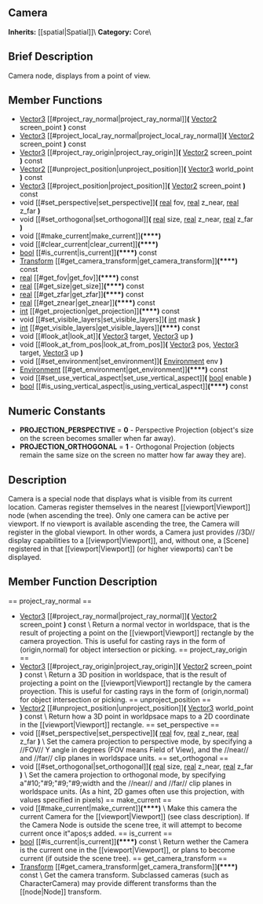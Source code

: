 ##  Camera  
**Inherits:** [[spatial|Spatial]]\\
**Category:** Core\\
##  Brief Description  
Camera node, displays from a point of view.
##  Member Functions 
  * [Vector3](class_vector3) [[#project_ray_normal|project_ray_normal]]**(** [Vector2](class_vector2) screen_point **)** const
  * [Vector3](class_vector3) [[#project_local_ray_normal|project_local_ray_normal]]**(** [Vector2](class_vector2) screen_point **)** const
  * [Vector3](class_vector3) [[#project_ray_origin|project_ray_origin]]**(** [Vector2](class_vector2) screen_point **)** const
  * [Vector2](class_vector2) [[#unproject_position|unproject_position]]**(** [Vector3](class_vector3) world_point **)** const
  * [Vector3](class_vector3) [[#project_position|project_position]]**(** [Vector2](class_vector2) screen_point **)** const
  * void [[#set_perspective|set_perspective]]**(** [real](class_real) fov, [real](class_real) z_near, [real](class_real) z_far **)**
  * void [[#set_orthogonal|set_orthogonal]]**(** [real](class_real) size, [real](class_real) z_near, [real](class_real) z_far **)**
  * void [[#make_current|make_current]]**(****)**
  * void [[#clear_current|clear_current]]**(****)**
  * [bool](class_bool) [[#is_current|is_current]]**(****)** const
  * [Transform](class_transform) [[#get_camera_transform|get_camera_transform]]**(****)** const
  * [real](class_real) [[#get_fov|get_fov]]**(****)** const
  * [real](class_real) [[#get_size|get_size]]**(****)** const
  * [real](class_real) [[#get_zfar|get_zfar]]**(****)** const
  * [real](class_real) [[#get_znear|get_znear]]**(****)** const
  * [int](class_int) [[#get_projection|get_projection]]**(****)** const
  * void [[#set_visible_layers|set_visible_layers]]**(** [int](class_int) mask **)**
  * [int](class_int) [[#get_visible_layers|get_visible_layers]]**(****)** const
  * void [[#look_at|look_at]]**(** [Vector3](class_vector3) target, [Vector3](class_vector3) up **)**
  * void [[#look_at_from_pos|look_at_from_pos]]**(** [Vector3](class_vector3) pos, [Vector3](class_vector3) target, [Vector3](class_vector3) up **)**
  * void [[#set_environment|set_environment]]**(** [Environment](class_environment) env **)**
  * [Environment](class_environment) [[#get_environment|get_environment]]**(****)** const
  * void [[#set_use_vertical_aspect|set_use_vertical_aspect]]**(** [bool](class_bool) enable **)**
  * [bool](class_bool) [[#is_using_vertical_aspect|is_using_vertical_aspect]]**(****)** const
##  Numeric Constants  
  * **PROJECTION_PERSPECTIVE** = **0** - Perspective Projection (object's size on the screen becomes smaller when far away).
  * **PROJECTION_ORTHOGONAL** = **1** - Orthogonal Projection (objects remain the same size on the screen no matter how far away they are).
##  Description  
Camera is a special node that displays what is visible from its current location. Cameras register themselves in the nearest [[viewport|Viewport]] node (when ascending the tree). Only one camera can be active per viewport. If no viewport is available ascending the tree, the Camera will register in the global viewport. In other words, a Camera just provides //3D// display capabilities to a [[viewport|Viewport]], and, without one, a [Scene] registered in that [[viewport|Viewport]] (or higher viewports) can't be displayed.
##  Member Function Description  
==  project_ray_normal  ==
  * [Vector3](class_vector3) [[#project_ray_normal|project_ray_normal]]**(** [Vector2](class_vector2) screen_point **)** const
\\
Return a normal vector in worldspace, that is the result of projecting a point on the [[viewport|Viewport]] rectangle by the camera proyection. This is useful for casting rays in the form of (origin,normal) for object intersection or picking.
==  project_ray_origin  ==
  * [Vector3](class_vector3) [[#project_ray_origin|project_ray_origin]]**(** [Vector2](class_vector2) screen_point **)** const
\\
Return a 3D position in worldspace, that is the result of projecting a point on the [[viewport|Viewport]] rectangle by the camera proyection. This is useful for casting rays in the form of (origin,normal) for object intersection or picking.
==  unproject_position  ==
  * [Vector2](class_vector2) [[#unproject_position|unproject_position]]**(** [Vector3](class_vector3) world_point **)** const
\\
Return how a 3D point in worldpsace maps to a 2D coordinate in the [[viewport|Viewport]] rectangle.
==  set_perspective  ==
  * void [[#set_perspective|set_perspective]]**(** [real](class_real) fov, [real](class_real) z_near, [real](class_real) z_far **)**
\\
Set the camera projection to perspective mode, by specifying a //FOV// Y angle in degrees (FOV means Field of View), and the //near// and //far// clip planes in worldspace units.
==  set_orthogonal  ==
  * void [[#set_orthogonal|set_orthogonal]]**(** [real](class_real) size, [real](class_real) z_near, [real](class_real) z_far **)**
\\
Set the camera projection to orthogonal mode, by specifying a"#10;"#9;"#9;"#9;width and the //near// and //far// clip planes in worldspace units. (As a hint, 2D games often use this projection, with values specified in pixels)
==  make_current  ==
  * void [[#make_current|make_current]]**(****)**
\\
Make this camera the current Camera for the [[viewport|Viewport]] (see class description). If the Camera Node is outside the scene tree, it will attempt to become current once it"apos;s added.
==  is_current  ==
  * [bool](class_bool) [[#is_current|is_current]]**(****)** const
\\
Return wether the Camera is the current one in the [[viewport|Viewport]], or plans to become current (if outside the scene tree).
==  get_camera_transform  ==
  * [Transform](class_transform) [[#get_camera_transform|get_camera_transform]]**(****)** const
\\
Get the camera transform. Subclassed cameras (such as CharacterCamera) may provide different transforms than the [[node|Node]] transform.
